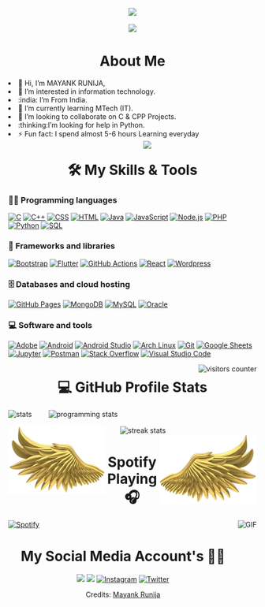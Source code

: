 <!--![Ruthless _ ✓](https://user-images.githubusercontent.com/84033122/124388998-e8c79880-dd02-11eb-8a83-be924d66e7e4.gif) -->

<p align="center">
  <img src="https://readme-typing-svg.herokuapp.com/?size=45&color=00F7F4&vCenter=true&height=100&lines=+++++++!!!!!Welcome!!!!!;Hello+I'am.....;Mayank+Runija+;I'am+a+Student;I'am+a+Developer+">
</p>


<p align="center">
  <img src="https://github.com/thompsonemerson/thompsonemerson/raw/master/cover-thompson.png" height="200"/>

<!-- <p align="center">

  <img src="https://media.giphy.com/media/SWoSkN6DxTszqIKEqv/giphy.gif" alt="Coder GIF" width="500" height="400">
  
</p> -->


<div>
<h1 align="center">About  Me</h1> 

<li align="left"> 👋 Hi, I’m MAYANK RUNIJA,</li>
<li align="left"> 👀 I’m interested in information technology.</li>
<li align="left"> :india: I’m From India.</li>
<li align="left"> 🌱 I’m currently learning MTech (IT).</li>
<li align="left"> 💞️ I’m looking to collaborate on C & CPP Projects.</li>
<li align="left"> :thinking:I’m looking for help in Python.</li>
<li align="left">⚡  Fun fact: I spend almost 5-6 hours Learning everyday</li>

<img align="right" style="margin-left: 500px;" src="https://media.giphy.com/media/M9gbBd9nbDrOTu1Mqx/giphy.gif" width="230">
</div>
  
 

<h1 align="center">🛠️ My Skills & Tools</h1>




### 👨‍💻 Programming languages

<p>
   <a href=""><img alt="C" src="https://custom-icon-badges.herokuapp.com/badge/C-03599C.svg?logo=c-in-hexagon&logoColor=white"></a>
    <a href=""><img alt="C++" src="https://custom-icon-badges.herokuapp.com/badge/C++-9C033A.svg?logo=cpp2&logoColor=white"></a>
    <a href=""><img alt="CSS" src="https://img.shields.io/badge/CSS-1572B6.svg?logo=css3&logoColor=white"></a>
    <a href=""><img alt="HTML" src="https://img.shields.io/badge/HTML-E34F26.svg?logo=html5&logoColor=white"></a>
    <a href=""><img alt="Java" src="https://img.shields.io/badge/Java-007396.svg?logo=java&logoColor=white"></a>
    <a href=""><img alt="JavaScript" src="https://img.shields.io/badge/JavaScript-F7DF1E.svg?logo=javascript&logoColor=black"></a>
    <a href=""><img alt="Node.js" src="https://img.shields.io/badge/Node.js-43853D.svg?logo=node.js&logoColor=white"></a>
    <a href=""><img alt="PHP" src="https://img.shields.io/badge/PHP-777BB4.svg?logo=php&logoColor=white"></a>
    <a href=""><img alt="Python" src="https://img.shields.io/badge/Python-14354C.svg?logo=python&logoColor=white"></a>
    <a href=""><img alt="SQL" src="https://custom-icon-badges.herokuapp.com/badge/SQL-025E8C.svg?logo=database&logoColor=white"></a>
    
</p>

### 🧰 Frameworks and libraries

<p>
    <a href="#"><img alt="Bootstrap" src="https://img.shields.io/badge/Bootstrap-7952B3.svg?logo=bootstrap&logoColor=white"></a>
    <a href="#"><img alt="Flutter" src="https://img.shields.io/badge/Flutter-02569B.svg?logo=flutter&logoColor=white"></a>
    <a href="#"><img alt="GitHub Actions" src="https://img.shields.io/badge/GitHub%20Actions-2671E5.svg?logo=github%20actions&logoColor=white"></a>
    <a href="#"><img alt="React" src="https://img.shields.io/badge/React-20232a.svg?logo=react&logoColor=%2361DAFB"></a>
    <a href="#"><img alt="Wordpress" src="https://img.shields.io/badge/Wordpress-21759B?logo=wordpress&logoColor=white"></a>
    
</p>

### 🗄️ Databases and cloud hosting

<p>
    <a href="#"><img alt="GitHub Pages" src="https://img.shields.io/badge/GitHub%20Pages-327FC7.svg?logo=github&logoColor=white"></a>
    <a href="#"><img alt="MongoDB" src ="https://img.shields.io/badge/MongoDB-4ea94b.svg?logo=mongodb&logoColor=white"></a>
    <a href="#"><img alt="MySQL" src="https://img.shields.io/badge/MySQL-00f.svg?logo=mysql&logoColor=white"></a>
    <a href="#"><img alt="Oracle" src ="https://img.shields.io/badge/Oracle-F00000.svg?logo=oracle&logoColor=white"></a>
   
</p>

### 💻 Software and tools

<p>
    <a href="#"><img alt="Adobe" src="https://img.shields.io/badge/Adobe-FF0000.svg?logo=adobe&logoColor=white"></a>
    <a href="#"><img alt="Android" src="https://img.shields.io/badge/Android-3DDC84?logo=android&logoColor=white"></a>
    <a href="#"><img alt="Android Studio" src="https://img.shields.io/badge/Android%20Studio-008678.svg?logo=android-studio&logoColor=white"></a>
    <a href="#"><img alt="Arch Linux" src="https://img.shields.io/badge/Arch%20Linux-1793D1.svg?logo=arch-linux&logoColor=white"></a>
    <a href="#"><img alt="Git" src="https://img.shields.io/badge/Git-F05033.svg?logo=git&logoColor=white"></a>
    <a href="#"><img alt="Google Sheets" src="https://img.shields.io/badge/Google%20Sheets-34A853.svg?logo=google%20sheets&logoColor=white"></a>
    <a href="#"><img alt="Jupyter" src="https://img.shields.io/badge/Jupyter-F37626.svg?logo=Jupyter&logoColor=white"></a>
    <a href="#"><img alt="Postman" src="https://img.shields.io/badge/Postman-FF6C37?logo=postman&logoColor=white"></a>
    <a href="#"><img alt="Stack Overflow" src="https://img.shields.io/badge/-Stack%20Overflow-FE7A16?logo=stack-overflow&logoColor=white"></a>
    <a href="#"><img alt="Visual Studio Code" src="https://img.shields.io/badge/Visual%20Studio%20Code-0078d7.svg?logo=visual-studio-code&logoColor=white"></a>
</p>

<!-- Github stats-->
<!-- <div>
  <p align="center"> -->
<!--  <img src="https://media.giphy.com/media/8UHRm5oY4k4FDxq5QG/giphy.gif" width="30px" alt="GitHub-Status"/>&nbsp;<img src="https://media.giphy.com/media/8UHRm5oY4k4FDxq5QG/giphy.gif" width="30px" alt="GitHub-Status"/></p> 
   -->
 
    
    

  <img alt="visitors counter" align="right" src="http://estruyf-github.azurewebsites.net/api/VisitorHit?user=Bgstatic&repo=Bgstatic&countColorcountColor&countColor=%237B1E7B"/>
  <h1 align="center">💻 GitHub Profile Stats</h1>
  
  <span align="left">
  <img alt="stats" height="180em" src="https://github-readme-stats-eight-theta.vercel.app/api?username=MayankRunija&show_icons=true&theme=algolia&include_all_commits=true&count_private=true"/>
    </span>
  <span style="margin-left: 30px;">
  <img alt="programming stats" height="180em" src="https://github-readme-stats-eight-theta.vercel.app/api/top-langs/?username=MayankRunija&layout=compact&langs_count=8&theme=algolia"/>
    </span>
<p>
  <img align="left" src="left.png" height="140px" />
  <img align="center" alt="streak stats" style="margin-left: 30px" src="https://github-readme-streak-stats.herokuapp.com/?user=mayankrunija&theme=highcontrast" width="400px"/> 
  <img align="right" src="right.png" height="140px"/>
   </p>
<!-- </div>
 -->
 







<h1 align="center">  Spotify Playing 🎧 </h1>

[![Spotify](https://novatorem.bgstatic.vercel.app/api/spotify)](https://open.spotify.com/user/315k4nuqofr7ckh7bacggvsu2ita)
<img align="right" alt="GIF" height="170px" src="https://media.giphy.com/media/J5B1Y8QZnzXXbLQIBu/giphy.gif" /> 




<h1 align="center"> My Social Media Account's 📍📍</h1>
<p align="center">
 <a href="https://www.linkedin.com/in/mayank-runija-444111205/"><img src="https://img.shields.io/badge/Linkedin--_.svg?style=social&logo=linkedin"></a>
 <a href="mailto:runija111@gmail.com"><img src="https://img.shields.io/badge/Gmail--_.svg?style=social&size=45&logo=gmail"/></a>
 <a href="https://www.instagram.com/mayank.runija18/"><img src="https://img.shields.io/badge/Instagram--_.svg?style=social&logo=instagram" alt="Instagram"></a>
 <a href="https://twitter.com/runijamayank"><img src="https://img.shields.io/badge/Twitter--_.svg?style=social&logo=twitter" alt="Twitter"></a>
</p>



<div align="center" >
Credits: <a href="https://github.com/mayankrunija">Mayank Runija</a>
</div>
